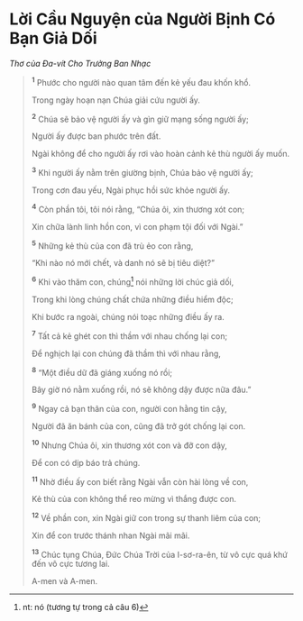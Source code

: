 # Lời Cầu Nguyện của Người Bịnh Có Bạn Giả Dối
*Thơ của Ða-vít Cho Trưởng Ban Nhạc*

> <sup><b>1</b></sup> Phước cho người nào quan tâm đến kẻ yếu đau khốn khổ.
> 
> Trong ngày hoạn nạn Chúa giải cứu người ấy.
> 
> <sup><b>2</b></sup> Chúa sẽ bảo vệ người ấy và gìn giữ mạng sống người ấy;
> 
> Người ấy được ban phước trên đất.
> 
> Ngài không để cho người ấy rơi vào hoàn cảnh kẻ thù người ấy muốn.
> 
> <sup><b>3</b></sup> Khi người ấy nằm trên giường bịnh, Chúa bảo vệ người ấy;
> 
> Trong cơn đau yếu, Ngài phục hồi sức khỏe người ấy.
>
> <sup><b>4</b></sup> Còn phần tôi, tôi nói rằng, “Chúa ôi, xin thương xót con;
> 
> Xin chữa lành linh hồn con, vì con phạm tội đối với Ngài.”
> 
> <sup><b>5</b></sup> Những kẻ thù của con đã trù ẻo con rằng,
> 
> “Khi nào nó mới chết, và danh nó sẽ bị tiêu diệt?”
> 
> <sup><b>6</b></sup> Khi vào thăm con, chúng[^1-670989c3-2cf9-4dbe-8b9c-85d1774d157b] nói những lời chúc giả dối,
> 
> Trong khi lòng chúng chất chứa những điều hiểm độc;
> 
> Khi bước ra ngoài, chúng nói toạc những điều ấy ra.
> 
> <sup><b>7</b></sup> Tất cả kẻ ghét con thì thầm với nhau chống lại con;
> 
> Ðể nghịch lại con chúng đã thầm thì với nhau rằng,
> 
> <sup><b>8</b></sup> “Một điều dữ đã giáng xuống nó rồi;
> 
> Bây giờ nó nằm xuống rồi, nó sẽ không dậy được nữa đâu.”
> 
> <sup><b>9</b></sup> Ngay cả bạn thân của con, người con hằng tin cậy,
> 
> Người đã ăn bánh của con, cũng đã trở gót chống lại con.
>
> <sup><b>10</b></sup> Nhưng Chúa ôi, xin thương xót con và đỡ con dậy,
> 
> Ðể con có dịp báo trả chúng.
> 
> <sup><b>11</b></sup> Nhờ điều ấy con biết rằng Ngài vẫn còn hài lòng về con,
> 
> Kẻ thù của con không thể reo mừng vì thắng được con.
> 
> <sup><b>12</b></sup> Về phần con, xin Ngài giữ con trong sự thanh liêm của con;
> 
> Xin để con trước thánh nhan Ngài mãi mãi.
>
> <sup><b>13</b></sup> Chúc tụng Chúa, Ðức Chúa Trời của I-sơ-ra-ên, từ vô cực quá khứ đến vô cực tương lai.
> 
> A-men và A-men.

[^1-670989c3-2cf9-4dbe-8b9c-85d1774d157b]: nt: nó (tương tự trong cả câu 6)